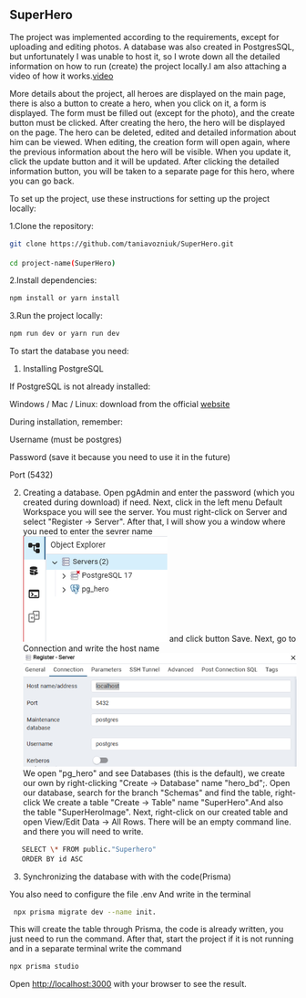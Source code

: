 ## SuperHero

The project was implemented according to the requirements, except for uploading and editing photos. A database was also created in PostgresSQL, but unfortunately I was unable to host it, so I wrote down all the detailed information on how to run (create) the project locally.I am also attaching a video of how it works.[video]()

More details about the project, all heroes are displayed on the main page, there is also a button to create a hero, when you click on it, a form is displayed. The form must be filled out (except for the photo), and the create button must be clicked. After creating the hero, the hero will be displayed on the page. The hero can be deleted, edited and detailed information about him can be viewed.
When editing, the creation form will open again, where the previous information about the hero will be visible. When you update it, click the update button and it will be updated. After clicking the detailed information button, you will be taken to a separate page for this hero, where you can go back.

To set up the project, use these instructions for setting up the project locally:

1.Clone the repository:

```bash
git clone https://github.com/taniavozniuk/SuperHero.git

cd project-name(SuperHero)
```

2.Install dependencies:

```bash
npm install or yarn install
```

3.Run the project locally:

```bash
npm run dev or yarn run dev
```

To start the database you need:

1. Installing PostgreSQL

If PostgreSQL is not already installed:

Windows / Mac / Linux: download from the official [website](https://www.postgresql.org/download/)

During installation, remember:

Username (must be postgres)

Password (save it because you need to use it in the future)

Port (5432)

2. Creating a database.
   Open pgAdmin and enter the password (which you created during download) if need. Next, click in the left menu Default Workspace you will see the server. You must right-click on Server and select "Register -> Server". After that, I will show you a window where you need to enter the sevrer name ![pg_hero](./image/pg_hero.png)
   and click button Save.
   Next, go to Connection and write the host name ![localhost](./image/server.png)
   We open "pg_hero" and see Databases (this is the default), we create our own by right-clicking "Create -> Database" name "hero_bd";.
   Open our database, search for the branch "Schemas" and find the table, right-click We create a table "Create -> Table" name "SuperHero".And also the table "SuperHeroImage". Next, right-click on our created table and open View/Edit Data -> All Rows. There will be an empty command line. and there you will need to write.

```bash
   SELECT \* FROM public."Superhero"
   ORDER BY id ASC
```

3. Synchronizing the database with with the code(Prisma)

You also need to configure the file .env
And write in the terminal

```bash
 npx prisma migrate dev --name init.
```

This will create the table through Prisma, the code is already written, you just need to run the command.
After that, start the project if it is not running and in a separate terminal write the command

```bash
npx prisma studio
```

Open [http://localhost:3000](http://localhost:3000) with your browser to see the result.
